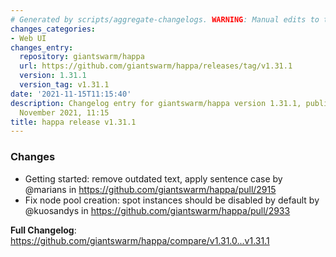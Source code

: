 ```yaml
---
# Generated by scripts/aggregate-changelogs. WARNING: Manual edits to this files will be overwritten.
changes_categories:
- Web UI
changes_entry:
  repository: giantswarm/happa
  url: https://github.com/giantswarm/happa/releases/tag/v1.31.1
  version: 1.31.1
  version_tag: v1.31.1
date: '2021-11-15T11:15:40'
description: Changelog entry for giantswarm/happa version 1.31.1, published on 15
  November 2021, 11:15
title: happa release v1.31.1
---
```


### Changes
* Getting started: remove outdated text, apply sentence case by @marians in https://github.com/giantswarm/happa/pull/2915
* Fix node pool creation: spot instances should be disabled by default by @kuosandys in https://github.com/giantswarm/happa/pull/2933


**Full Changelog**: https://github.com/giantswarm/happa/compare/v1.31.0...v1.31.1
